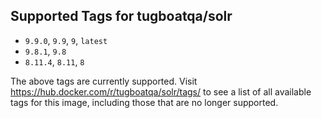 ## Supported Tags for tugboatqa/solr

* `9.9.0`, `9.9`, `9`, `latest`
* `9.8.1`, `9.8`
* `8.11.4`, `8.11`, `8`

The above tags are currently supported. Visit https://hub.docker.com/r/tugboatqa/solr/tags/ to see a list of all available tags for this image, including those that are no longer supported.
